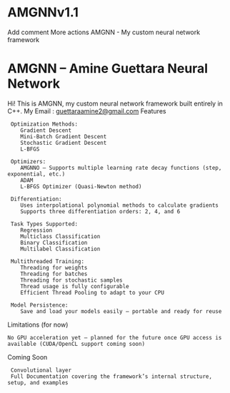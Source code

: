 # AMGNNv1.1
Add comment
More actions
AMGNN - My custom neural network framework
# AMGNN – Amine Guettara Neural Network
Hi! This is AMGNN, my custom neural network framework built entirely in C++.
My Email : guettaraamine2@gmail.com
Features

     Optimization Methods:
        Gradient Descent
        Mini-Batch Gradient Descent
        Stochastic Gradient Descent
        L-BFGS
        
     Optimizers:
        AMGNNO – Supports multiple learning rate decay functions (step, exponential, etc.)
        ADAM
        L-BFGS Optimizer (Quasi-Newton method)
        
     Differentiation:
        Uses interpolational polynomial methods to calculate gradients
        Supports three differentiation orders: 2, 4, and 6
        
     Task Types Supported:
        Regression
        Multiclass Classification
        Binary Classification
        Multilabel Classification
        
     Multithreaded Training:
        Threading for weights
        Threading for batches
        Threading for stochastic samples
        Thread usage is fully configurable
        Efficient Thread Pooling to adapt to your CPU
        
     Model Persistence:
        Save and load your models easily — portable and ready for reuse
        
 Limitations (for now)
 
    No GPU acceleration yet — planned for the future once GPU access is available (CUDA/OpenCL support coming soon)
    
 Coming Soon
 
     Convolutional layer
     Full Documentation covering the framework’s internal structure, setup, and examples


